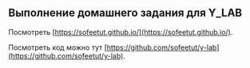 ## Выполнение домашнего задания для Y_LAB

Посмотреть [https://sofeetut.github.io/](https://sofeetut.github.io/).

Посмотреть код можно тут [https://github.com/sofeetut/y-lab](https://github.com/sofeetut/y-lab).

